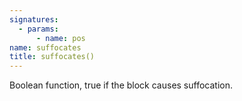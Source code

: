 ```yaml
---
signatures:
  - params:
      - name: pos
name: suffocates
title: suffocates()
---
```



Boolean function, true if the block causes suffocation.

